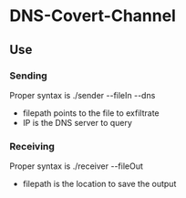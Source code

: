 # DNS-Covert-Channel

## Use

### Sending
Proper syntax is ./sender --fileIn <filepath> --dns <IP>
- filepath points to the file to exfiltrate
- IP is the DNS server to query

### Receiving
Proper syntax is ./receiver --fileOut <filepath>
- filepath is the location to save the output
